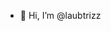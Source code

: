 - 👋 Hi, I’m @laubtrizz
<!---
laubtrizz/laubtrizz is a ✨ special ✨ repository because its `README.md` (this file) appears on your GitHub profile.
You can click the Preview link to take a look at your changes.
--->
